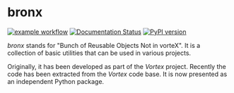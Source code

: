 # bronx

[![example workflow](https://github.com/UMR-CNRM/bronx/actions/workflows/lint_test_and_doc.yml/badge.svg)](https://github.com/UMR-CNRM/bronx/actions/workflows/lint_test_and_doc.yml)
[![Documentation Status](https://readthedocs.org/projects/bronx/badge/?version=latest)](https://bronx.readthedocs.io/en/latest/?badge=latest)
[![PyPI version](https://badge.fury.io/py/bronx.svg)](https://badge.fury.io/py/bronx)

*bronx* stands for "Bunch of Reusable Objects Not in vorteX". It is a collection
of basic utilities that can be used in various projects.

Originally, it has been developed as part of the *Vortex* project. Recently
the  code has been extracted from the *Vortex* code base. It is now presented
as an independent Python package.
